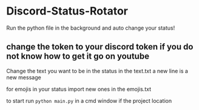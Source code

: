# Discord-Status-Rotator
Run the python file in the background and auto change your status!

## change the token to your discord token if you do not know how to get it go on youtube

Change the text you want to be in the status in the text.txt a new line is a new message

for emojis in your status import new ones in the emojis.txt

to start run ```python main.py``` in a cmd window if the project location
